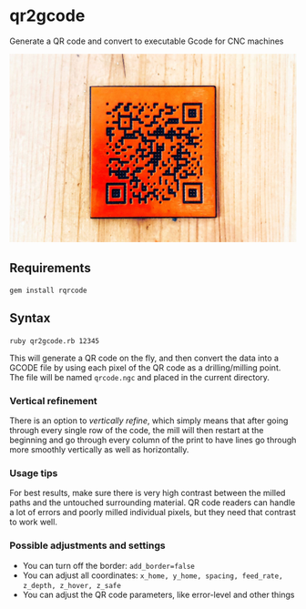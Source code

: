 # qr2gcode

Generate a QR code and convert to executable Gcode for CNC machines

![a sample image of a CNC-milled QR Code](https://raw.githubusercontent.com/mittermayr/qr2gcode/master/sample_code.jpg)

## Requirements

`gem install rqrcode`

## Syntax

`ruby qr2gcode.rb 12345`

This will generate a QR code on the fly, and then convert the data into a GCODE file by using each pixel of the QR code as a drilling/milling point. The file will be named `qrcode.ngc` and placed in the current directory.

### Vertical refinement

There is an option to *vertically refine*, which simply means that after going through every single row of the code, the mill will then restart at the beginning and go through every column of the print to have lines go through more smoothly vertically as well as horizontally.

### Usage tips

For best results, make sure there is very high contrast between the milled paths and the untouched surrounding material. QR code readers can handle a lot of errors and poorly milled individual pixels, but they need that contrast to work well.

### Possible adjustments and settings

* You can turn off the border: `add_border=false`
* You can adjust all coordinates: `x_home, y_home, spacing, feed_rate, z_depth, z_hover, z_safe`
* You can adjust the QR code parameters, like error-level and other things
